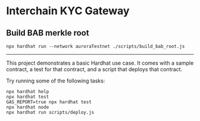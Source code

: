 # Interchain KYC Gateway

## Build BAB merkle root

```
npx hardhat run --network auroraTestnet ./scripts/build_bab_root.js
```

---
This project demonstrates a basic Hardhat use case. It comes with a sample contract, a test for that contract, and a script that deploys that contract.

Try running some of the following tasks:

```shell
npx hardhat help
npx hardhat test
GAS_REPORT=true npx hardhat test
npx hardhat node
npx hardhat run scripts/deploy.js
```
